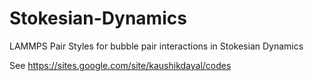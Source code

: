 # Stokesian-Dynamics
LAMMPS Pair Styles for bubble pair interactions in Stokesian Dynamics

See https://sites.google.com/site/kaushikdayal/codes
